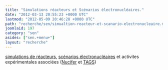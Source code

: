 ```yaml
---
title: "Simulations réacteurs et Scénarios électronucléaires."
date: "2012-03-13 20:55:23 +0000 UTC"
lastmod: "2012-05-09 20:46:28 +0000 UTC"
path: "recherche/sen/simualtion-reacteur-et-scanario-electronucleaire.md"
joomlaid: 197
category: "sen"
asides: ["sen.+menu+"]
layout: "recherche"
---
```

[simulations de réacteurs](fr/component/content/article?id=193), [scénarios électronucléaires](fr/component/content/article?id=189) et activites expérimentales associées ([Nucifer](fr/component/content/article?id=192) et [TAGS](fr/component/content/article?id=194))
